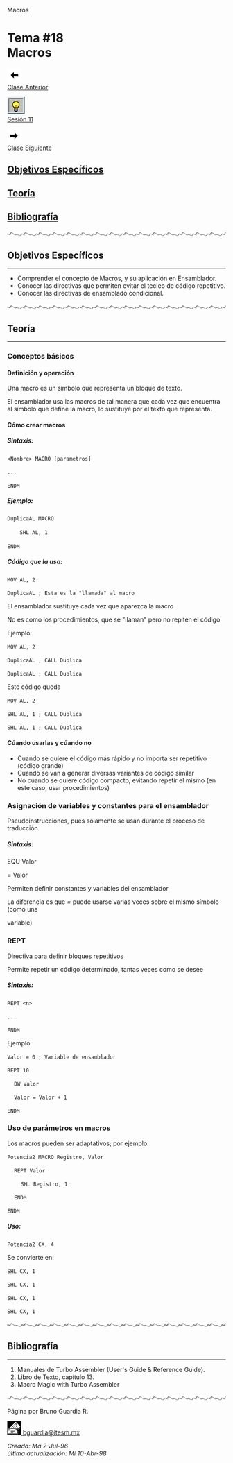  Macros

Tema #18  
Macros
=================

[![Sesión Anterior](../../images/anterior.gif)  
Clase Anterior](clase17.md)

[![Sesión](../../images/light.gif)  
Sesión 11](../Sesiones/sv11.md)

[![Sesión Siguiente](../../images/sigue.gif)  
Clase Siguiente](../Temas/clase19.md)

[Objetivos Específicos](#objetivos-específicos)
----------------------------------

[Teoría](#teoría)
-----------------

[Bibliografía](#bibliografía)
-----------------------

![Línea de separación](../../images/waveline.gif)

## Objetivos Específicos
---------------------

*   Comprender el concepto de Macros, y su aplicación en Ensamblador.
*   Conocer las directivas que permiten evitar el tecleo de código repetitivo.
*   Conocer las directivas de ensamblado condicional.

![Línea de separación](../../images/waveline.gif)

## Teoría
------

### Conceptos básicos

#### Definición y operación

Una macro es un símbolo que representa un bloque de texto.

El ensamblador usa las macros de tal manera que cada vez que encuentra al símbolo que define la macro, lo sustituye por el texto que representa.

#### Cómo crear macros

##### Sintaxis:

`<Nombre> MACRO [parametros]`

`...`

`ENDM`

##### Ejemplo:

    DuplicaAL MACRO

        SHL AL, 1

    ENDM

##### Código que la usa:

`MOV AL, 2`

`DuplicaAL ; Esta es la "llamada" al macro`

El ensamblador sustituye cada vez que aparezca la macro

No es como los procedimientos, que se "llaman" pero no repiten el código

Ejemplo:

`MOV AL, 2`

`DuplicaAL ; CALL Duplica`

`DuplicaAL ; CALL Duplica`

Este código queda

`MOV AL, 2`

`SHL AL, 1 ; CALL Duplica`

`SHL AL, 1 ; CALL Duplica`

#### Cúando usarlas y cúando no

*   Cuando se quiere el código más rápido y no importa ser repetitivo (código grande)
*   Cuando se van a generar diversas variantes de código similar
*   No cuando se quiere código compacto, evitando repetir el mismo (en este caso, usar procedimientos)

### Asignación de variables y constantes para el ensamblador

Pseudoinstrucciones, pues solamente se usan durante el proceso de traducción

##### Sintaxis:

<Simbolo> EQU Valor

<Simbolo> = Valor

Permiten definir constantes y variables del ensamblador

La diferencia es que _\=_ puede usarse varias veces sobre el mismo símbolo (como una

variable)

### REPT

Directiva para definir bloques repetitivos

Permite repetir un código determinado, tantas veces como se desee

##### Sintaxis:

`REPT <n>`

`...`

`ENDM`

Ejemplo:

`Valor = 0 ; Variable de ensamblador`

`REPT 10`

    `DW Valor`

    `Valor = Valor + 1`

`ENDM`

### Uso de parámetros en macros

Los macros pueden ser adaptativos; por ejemplo:

`Potencia2 MACRO Registro, Valor`

    `REPT Valor`

        `SHL Registro, 1`

    `ENDM`

`ENDM`

##### Uso:

`Potencia2 CX, 4`

Se convierte en:

`SHL CX, 1`

`SHL CX, 1`

`SHL CX, 1`

`SHL CX, 1`

![Línea de separación](../../images/waveline.gif)

## Bibliografía
------------

1.  Manuales de Turbo Assembler (User's Guide & Reference Guide).
2.  Libro de Texto, capítulo 13.
3.  Macro Magic with Turbo Assembler

![Línea de separación](../../images/waveline.gif)

Página por Bruno Guardia R.

 [![Correo](../../images/mail.gif) bguardia@itesm.mx](mailto:bguardia@campus.ccm.itesm.mx)

_Creada: Ma 2-Jul-96_  
_última actualización: Mi 10-Abr-98_